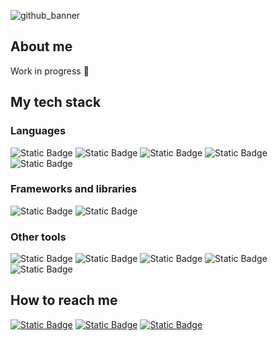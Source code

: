 
![github_banner](https://github.com/user-attachments/assets/a797b4a2-64a7-4141-a5a0-5394faf32fcb)
## About me
Work in progress 🚧
## My tech stack
### Languages
![Static Badge](https://img.shields.io/badge/Python-%233776AB?style=flat-square&logo=python&logoColor=white)
![Static Badge](https://img.shields.io/badge/TypeScript-007acc?style=flat-square&logo=typescript&logoColor=white)
![Static Badge](https://img.shields.io/badge/JavaScript-%23F7DF1E?style=flat-square&logo=javascript&logoColor=black)
![Static Badge](https://img.shields.io/badge/C%23-%23512BD4?style=flat-square&logoColor=black)
![Static Badge](https://img.shields.io/badge/SQL-darkgreen?style=flat-square)
### Frameworks and libraries
![Static Badge](https://img.shields.io/badge/React-%2361DAFB?style=flat-square&logo=react&logoColor=black)
![Static Badge](https://img.shields.io/badge/ASP.NET%20Core-%23512BD4?style=flat-square&logo=dotnet&logoColor=white)
### Other tools
![Static Badge](https://img.shields.io/badge/Git-%23F05032?style=flat-square&logo=git&logoColor=white)
![Static Badge](https://img.shields.io/badge/GitHub-%23181717?style=flat-square&logo=github&logoColor=white)
![Static Badge](https://img.shields.io/badge/Azure%20DevOps-008AD7?style=flat-square&logoColor=white)
![Static Badge](https://img.shields.io/badge/Visual%20Studio%20Code-0078d7?style=flat-square)
![Static Badge](https://img.shields.io/badge/Visual%20Studio-5e438f?style=flat-square)
## How to reach me
<a href="https://www.linkedin.com/in/kevin-rosario-cruz/" target="_blank">![Static Badge](https://img.shields.io/badge/LinkedIn-0077B5?style=flat-square)</a>
<a href="mailto:kevrosariocruz@gmail.com">![Static Badge](https://img.shields.io/badge/E--mail-%23EA4335?style=flat-square&logo=gmail&logoColor=white)</a>
<a href="https://www.instagram.com/kevrosariocruz/">![Static Badge](https://img.shields.io/badge/Instagram-%23FF0069?style=flat-square&logo=instagram&logoColor=white)
</a>

